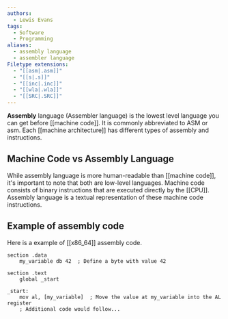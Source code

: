 ```yaml
---
authors:
  - Lewis Evans
tags:
  - Software
  - Programming
aliases:
  - assembly language
  - assembler language
Filetype extensions:
  - "[[asm|.asm]]"
  - "[[s|.s]]"
  - "[[inc|.inc]]"
  - "[[wla|.wla]]"
  - "[[SRC|.SRC]]"
---
```

**Assembly** language (Assembler language) is the lowest level language you can get before [[machine code]]. It is commonly abbreviated to ASM or asm. Each [[machine architecture]] has different types of assembly and instructions.

## Machine Code vs Assembly Language
While assembly language is more human-readable than [[machine code]], it's important to note that both are low-level languages. Machine code consists of binary instructions that are executed directly by the [[CPU]]. Assembly language is a textual representation of these machine code instructions.

## Example of assembly code
Here is a example of [[x86_64]] assembly code.
```
section .data
    my_variable db 42  ; Define a byte with value 42

section .text
    global _start

_start:
    mov al, [my_variable]  ; Move the value at my_variable into the AL register
    ; Additional code would follow...
```